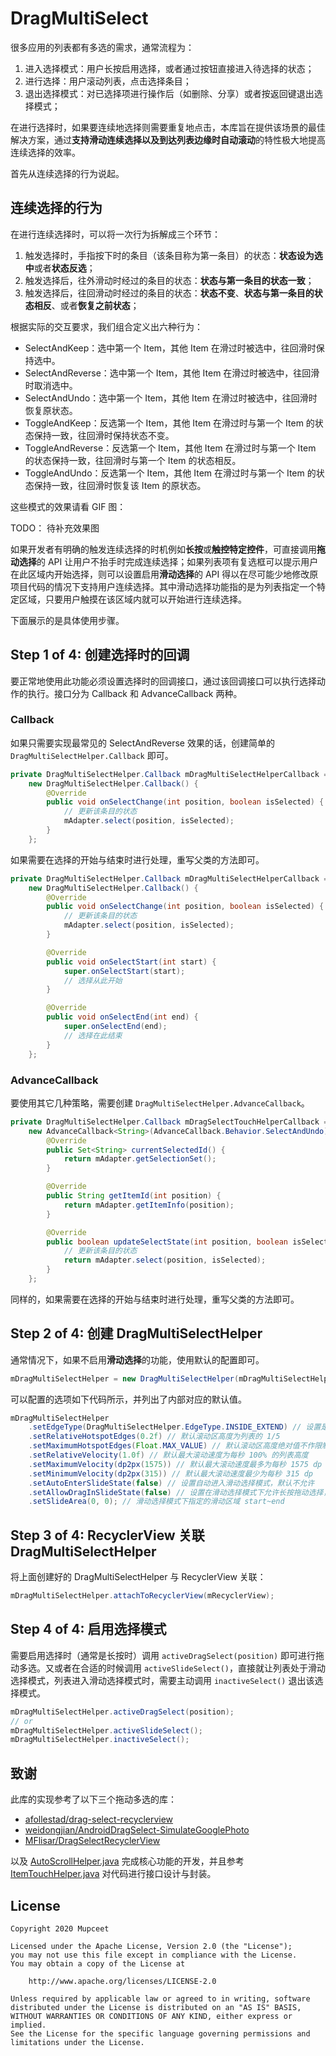 # DragMultiSelect

很多应用的列表都有多选的需求，通常流程为：

1. 进入选择模式：用户长按启用选择，或者通过按钮直接进入待选择的状态；
1. 进行选择：用户滚动列表，点击选择条目；
1. 退出选择模式：对已选择项进行操作后（如删除、分享）或者按返回键退出选择模式；

在进行选择时，如果要连续地选择则需要重复地点击，本库旨在提供该场景的最佳解决方案，通过**支持滑动连续选择以及到达列表边缘时自动滚动**的特性极大地提高连续选择的效率。

首先从连续选择的行为说起。

## 连续选择的行为

在进行连续选择时，可以将一次行为拆解成三个环节：

1. 触发选择时，手指按下时的条目（该条目称为第一条目）的状态：**状态设为选中**或者**状态反选**；
2. 触发选择后，往外滑动时经过的条目的状态：**状态与第一条目的状态一致**；
3. 触发选择后，往回滑动时经过的条目的状态：**状态不变**、**状态与第一条目的状态相反**、或者**恢复之前状态**；

根据实际的交互要求，我们组合定义出六种行为：

- SelectAndKeep：选中第一个 Item，其他 Item 在滑过时被选中，往回滑时保持选中。
- SelectAndReverse：选中第一个 Item，其他 Item 在滑过时被选中，往回滑时取消选中。
- SelectAndUndo：选中第一个 Item，其他 Item 在滑过时被选中，往回滑时恢复原状态。
- ToggleAndKeep：反选第一个 Item，其他 Item 在滑过时与第一个 Item 的状态保持一致，往回滑时保持状态不变。
- ToggleAndReverse：反选第一个 Item，其他 Item 在滑过时与第一个 Item 的状态保持一致，往回滑时与第一个 Item 的状态相反。
- ToggleAndUndo：反选第一个 Item，其他 Item 在滑过时与第一个 Item 的状态保持一致，往回滑时恢复该 Item 的原状态。

这些模式的效果请看 GIF 图：

TODO： 待补充效果图

如果开发者有明确的触发连续选择的时机例如**长按**或**触控特定控件**，可直接调用**拖动选择**的 API 让用户不抬手时完成连续选择；如果列表项有复选框可以提示用户在此区域内开始选择，则可以设置启用**滑动选择**的 API 得以在尽可能少地修改原项目代码的情况下支持用户连续选择。其中滑动选择功能指的是为列表指定一个特定区域，只要用户触摸在该区域内就可以开始进行连续选择。

下面展示的是具体使用步骤。

## Step 1 of 4: 创建选择时的回调

要正常地使用此功能必须设置选择时的回调接口，通过该回调接口可以执行选择动作的执行。接口分为 Callback 和 AdvanceCallback 两种。

### Callback

如果只需要实现最常见的 SelectAndReverse 效果的话，创建简单的 `DragMultiSelectHelper.Callback` 即可。

```java
private DragMultiSelectHelper.Callback mDragMultiSelectHelperCallback =
    new DragMultiSelectHelper.Callback() {
        @Override
        public void onSelectChange(int position, boolean isSelected) {
            // 更新该条目的状态
            mAdapter.select(position, isSelected);
        }
    };
```

如果需要在选择的开始与结束时进行处理，重写父类的方法即可。

```java
private DragMultiSelectHelper.Callback mDragMultiSelectHelperCallback =
    new DragMultiSelectHelper.Callback() {
        @Override
        public void onSelectChange(int position, boolean isSelected) {
            // 更新该条目的状态
            mAdapter.select(position, isSelected);
        }

        @Override
        public void onSelectStart(int start) {
            super.onSelectStart(start);
            // 选择从此开始
        }

        @Override
        public void onSelectEnd(int end) {
            super.onSelectEnd(end);
            // 选择在此结束
        }
    };
```

### AdvanceCallback

要使用其它几种策略，需要创建 `DragMultiSelectHelper.AdvanceCallback`。

```java
private DragMultiSelectHelper.Callback mDragSelectTouchHelperCallback =
    new AdvanceCallback<String>(AdvanceCallback.Behavior.SelectAndUndo) {
        @Override
        public Set<String> currentSelectedId() {
            return mAdapter.getSelectionSet();
        }

        @Override
        public String getItemId(int position) {
            return mAdapter.getItemInfo(position);
        }

        @Override
        public boolean updateSelectState(int position, boolean isSelected) {
            // 更新该条目的状态
            return mAdapter.select(position, isSelected);
        }
    };
```

同样的，如果需要在选择的开始与结束时进行处理，重写父类的方法即可。

## Step 2 of 4: 创建 DragMultiSelectHelper

通常情况下，如果不启用**滑动选择**的功能，使用默认的配置即可。

```java
mDragMultiSelectHelper = new DragMultiSelectHelper(mDragMultiSelectHelperCallback);
```

可以配置的选项如下代码所示，并列出了内部对应的默认值。

```java
mDragMultiSelectHelper
    .setEdgeType(DragMultiSelectHelper.EdgeType.INSIDE_EXTEND) // 设置是否允许在列表之外继续滚动，默认允许
    .setRelativeHotspotEdges(0.2f) // 默认滚动区高度为列表的 1/5
    .setMaximumHotspotEdges(Float.MAX_VALUE) // 默认滚动区高度绝对值不作限制
    .setRelativeVelocity(1.0f) // 默认最大滚动速度为每秒 100% 的列表高度
    .setMaximumVelocity(dp2px(1575)) // 默认最大滚动速度最多为每秒 1575 dp
    .setMinimumVelocity(dp2px(315)) // 默认最大滚动速度最少为每秒 315 dp
    .setAutoEnterSlideState(false) // 设置自动进入滑动选择模式，默认不允许
    .setAllowDragInSlideState(false) // 设置在滑动选择模式下允许长按拖动选择，默认不允许
    .setSlideArea(0, 0); // 滑动选择模式下指定的滑动区域 start~end
```

## Step 3 of 4: RecyclerView 关联 DragMultiSelectHelper

将上面创建好的 DragMultiSelectHelper 与 RecyclerView 关联：

```java
mDragMultiSelectHelper.attachToRecyclerView(mRecyclerView);
```

## Step 4 of 4: 启用选择模式

需要启用选择时（通常是长按时）调用 `activeDragSelect(position)` 即可进行拖动多选。又或者在合适的时候调用 `activeSlideSelect()`，直接就让列表处于滑动选择模式，列表进入滑动选择模式时，需要主动调用 `inactiveSelect()` 退出该选择模式。

```java
mDragMultiSelectHelper.activeDragSelect(position);
// or
mDragMultiSelectHelper.activeSlideSelect();
mDragMultiSelectHelper.inactiveSelect();
```

## 致谢

此库的实现参考了以下三个拖动多选的库：

- [afollestad/drag-select-recyclerview](https://github.com/afollestad/drag-select-recyclerview)
- [weidongjian/AndroidDragSelect-SimulateGooglePhoto](https://github.com/weidongjian/AndroidDragSelect-SimulateGooglePhoto)
- [MFlisar/DragSelectRecyclerView](https://github.com/MFlisar/DragSelectRecyclerView)

以及 [AutoScrollHelper.java](https://cs.android.com/androidx/platform/frameworks/support/+/androidx-main:core/core/src/main/java/androidx/core/widget/AutoScrollHelper.java) 完成核心功能的开发，并且参考 [ItemTouchHelper.java](https://cs.android.com/androidx/platform/frameworks/support/+/androidx-main:recyclerview/recyclerview/src/main/java/androidx/recyclerview/widget/ItemTouchHelper.java) 对代码进行接口设计与封装。

## License

```text
Copyright 2020 Mupceet

Licensed under the Apache License, Version 2.0 (the "License");
you may not use this file except in compliance with the License.
You may obtain a copy of the License at

    http://www.apache.org/licenses/LICENSE-2.0

Unless required by applicable law or agreed to in writing, software
distributed under the License is distributed on an "AS IS" BASIS,
WITHOUT WARRANTIES OR CONDITIONS OF ANY KIND, either express or implied.
See the License for the specific language governing permissions and
limitations under the License.
```
